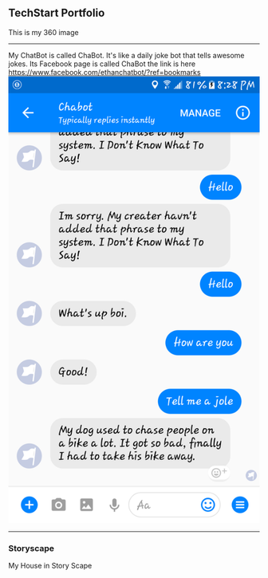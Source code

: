 ## TechStart Portfolio

This is my 360 image

<script src="//360.vizor.io/scripts/embed.js" data-vizorurl="https://360.vizor.io/embed/v/9xkp6" ></script>

***



My ChatBot is called ChaBot. It's like a daily joke bot that tells awesome jokes. 
Its Facebook page is called ChaBot the link is here 
https://www.facebook.com/ethanchatbot/?ref=bookmarks 
![filter](Screenshot_20171017-202843.png?raw=true "Optional Title")

***
### Storyscape

My House in Story Scape

<script src="/scripts/embed.js" data-vizorurl="https://patches.vizor.io/embed/stuck3r/house" ></script> 

